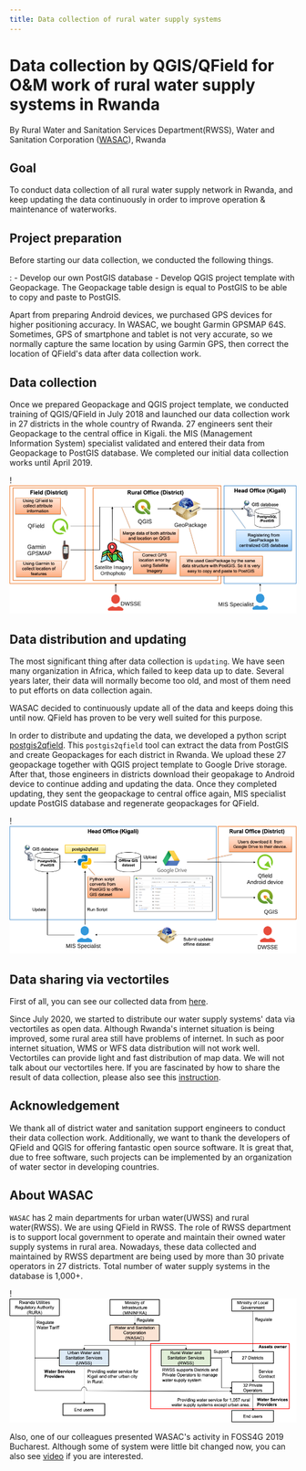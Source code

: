 ```yaml
---
title: Data collection of rural water supply systems
---
```


# Data collection by QGIS/QField for O&M work of rural water supply systems in Rwanda

By Rural Water and Sanitation Services Department(RWSS), Water and
Sanitation Corporation ([WASAC](https://wasac.rw)), Rwanda

## Goal

To conduct data collection of all rural water supply network in Rwanda,
and keep updating the data continuously in order to improve operation &
maintenance of waterworks.

## Project preparation

Before starting our data collection, we conducted the following things.

:   -   Develop our own PostGIS database
    -   Develop QGIS project template with Geopackage. The Geopackage
        table design is equal to PostGIS to be able to copy and paste to
        PostGIS.

Apart from preparing Android devices, we purchased GPS devices for
higher positioning accuracy. In WASAC, we bought Garmin GPSMAP 64S.
Sometimes, GPS of smartphone and tablet is not very accurate, so we
normally capture the same location by using Garmin GPS, then correct the
location of QField\'s data after data collection work.

## Data collection

Once we prepared Geopackage and QGIS project template, we conducted
training of QGIS/QField in July 2018 and launched our data collection
work in 27 districts in the whole country of Rwanda. 27 engineers sent
their Geopackage to the central office in Kigali. the MIS (Management
Information System) specialist validated and entered their data from
Geopackage to PostGIS database. We completed our initial data collection
works until April 2019.

!![data collection procedure](../assets/images/rwanda-rural-water-1.png)


## Data distribution and updating

The most significant thing after data collection is `updating`. We have
seen many organization in Africa, which failed to keep data up to date.
Several years later, their data will normally become too old, and most
of them need to put efforts on data collection again.

WASAC decided to continuously update all of the data and keeps doing
this until now. QField has proven to be very well suited for this
purpose.

In order to distribute and updating the data, we developed a python
script [postgis2qfield](https://github.com/WASAC/postgis2qfield). This
`postgis2qfield` tool can extract the data from PostGIS and create
Geopackages for each district in Rwanda. We upload these 27 geopackage
together with QGIS project template to Google Drive storage. After that,
those engineers in districts download their geopakage to Android device
to continue adding and updating the data. Once they completed updating,
they sent the geopackage to central office again, MIS specialist update
PostGIS database and regenerate geopackages for QField.

!![data distribution and updating procedure](../assets/images/rwanda-rural-water-2.png)

## Data sharing via vectortiles

First of all, you can see our collected data from
[here](https://rural.water-gis.com).

Since July 2020, we started to distribute our water supply systems\'
data via vectortiles as open data. Although Rwanda\'s internet situation
is being improved, some rural area still have problems of internet. In
such as poor internet situation, WMS or WFS data distribution will not
work well. Vectortiles can provide light and fast distribution of map
data. We will not talk about our vectortiles here. If you are fascinated
by how to share the result of data collection, please also see this
[instruction](https://github.com/watergis/awesome-vector-tiles).

## Acknowledgement

We thank all of district water and sanitation support engineers to
conduct their data collection work. Additionally, we want to thank the
developers of QField and QGIS for offering fantastic open source
software. It is great that, due to free software, such projects can be
implemented by an organization of water sector in developing countries.

## About WASAC

`WASAC` has 2 main departments for urban water(UWSS) and rural
water(RWSS). We are using QField in RWSS. The role of RWSS department is
to support local government to operate and maintain their owned water
supply systems in rural area. Nowadays, these data collected and
maintained by RWSS department are being used by more than 30 private
operators in 27 districts. Total number of water supply systems in the
database is 1,000+.

!![Organogram of WASAC](../assets/images/rwanda-rural-water-3.png)

Also, one of our colleagues presented WASAC\'s activity in FOSS4G 2019
Bucharest. Although some of system were little bit changed now, you can
also see
[video](https://media.ccc.de/v/bucharest-30-case-study-of-data-collection-data-sharing-for-rural-water-supply-management-in-rwanda)
if you are interested.
